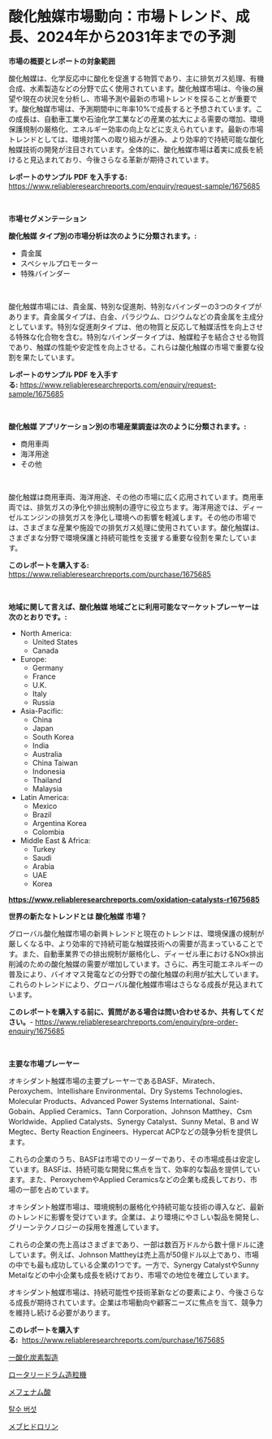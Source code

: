 <p><h1>酸化触媒市場動向：市場トレンド、成長、2024年から2031年までの予測</h1></p><p><strong>市場の概要とレポートの対象範囲</strong></p>
<p><p>酸化触媒は、化学反応中に酸化を促進する物質であり、主に排気ガス処理、有機合成、水素製造などの分野で広く使用されています。酸化触媒市場は、今後の展望や現在の状況を分析し、市場予測や最新の市場トレンドを探ることが重要です。酸化触媒市場は、予測期間中に年率10%で成長すると予想されています。この成長は、自動車工業や石油化学工業などの産業の拡大による需要の増加、環境保護規制の厳格化、エネルギー効率の向上などに支えられています。最新の市場トレンドとしては、環境対策への取り組みが進み、より効率的で持続可能な酸化触媒技術の開発が注目されています。全体的に、酸化触媒市場は着実に成長を続けると見込まれており、今後さらなる革新が期待されています。</p></p>
<p><strong>レポートのサンプル PDF を入手する:</strong> <a href="https://www.reliableresearchreports.com/enquiry/request-sample/1675685">https://www.reliableresearchreports.com/enquiry/request-sample/1675685</a></p>
<p>&nbsp;</p>
<p><strong>市場セグメンテーション</strong></p>
<p><strong>酸化触媒 タイプ別の市場分析は次のように分類されます。:</strong></p>
<p><ul><li>貴金属</li><li>スペシャルプロモーター</li><li>特殊バインダー</li></ul></p>
<p>&nbsp;</p>
<p><p>酸化触媒市場には、貴金属、特別な促進剤、特別なバインダーの3つのタイプがあります。貴金属タイプは、白金、パラジウム、ロジウムなどの貴金属を主成分としています。特別な促進剤タイプは、他の物質と反応して触媒活性を向上させる特殊な化合物を含む。特別なバインダータイプは、触媒粒子を結合させる物質であり、触媒の性能や安定性を向上させる。これらは酸化触媒の市場で重要な役割を果たしています。</p></p>
<p><strong>レポートのサンプル PDF を入手する:</strong>&nbsp;<a href="https://www.reliableresearchreports.com/enquiry/request-sample/1675685">https://www.reliableresearchreports.com/enquiry/request-sample/1675685</a></p>
<p>&nbsp;</p>
<p><strong> 酸化触媒 アプリケーション別の市場産業調査は次のように分類されます。:</strong></p>
<p><ul><li>商用車両</li><li>海洋用途</li><li>その他</li></ul></p>
<p>&nbsp;</p>
<p><p>酸化触媒は商用車両、海洋用途、その他の市場に広く応用されています。商用車両では、排気ガスの浄化や排出規制の遵守に役立ちます。海洋用途では、ディーゼルエンジンの排気ガスを浄化し環境への影響を軽減します。その他の市場では、さまざまな産業や施設での排気ガス処理に使用されています。酸化触媒は、さまざまな分野で環境保護と持続可能性を支援する重要な役割を果たしています。</p></p>
<p><strong>このレポートを購入する:</strong>&nbsp; <a href="https://www.reliableresearchreports.com/purchase/1675685">https://www.reliableresearchreports.com/purchase/1675685</a></p>
<p>&nbsp;</p>
<p><strong>地域に関して言えば、酸化触媒 地域ごとに利用可能なマーケットプレーヤーは次のとおりです。:</strong></p>
<p><ul>
    <li>
        North America:
        <ul>
            <li>United States</li>
            <li>Canada</li>
        </ul>
    </li>
    <li>
        Europe:
        <ul>
            <li>Germany</li>
            <li>France</li>
            <li>U.K.</li>
            <li>Italy</li>
            <li>Russia</li>
        </ul>
    </li>
    <li>
        Asia-Pacific:
        <ul>
            <li>China</li>
            <li>Japan</li>
            <li>South Korea</li>
            <li>India</li>
            <li>Australia</li>
            <li>China Taiwan</li>
            <li>Indonesia</li>
            <li>Thailand</li>
            <li>Malaysia</li>
        </ul>
    </li>
    <li>
        Latin America:
        <ul>
            <li>Mexico</li>
            <li>Brazil</li>
            <li>Argentina Korea</li>
            <li>Colombia</li>
        </ul>
    </li>
    <li>
        Middle East & Africa:
        <ul>
            <li>Turkey</li>
            <li>Saudi</li>
            <li>Arabia</li>
            <li>UAE</li>
            <li>Korea</li>
        </ul>
    </li>
    </ul></p>
<p><strong><a href="https://www.reliableresearchreports.com/oxidation-catalysts-r1675685">https://www.reliableresearchreports.com/oxidation-catalysts-r1675685</a></strong>&nbsp;</p>
<p><strong>世界の新たなトレンドとは 酸化触媒 市場？</strong></p>
<p><p>グローバル酸化触媒市場の新興トレンドと現在のトレンドは、環境保護の規制が厳しくなる中、より効率的で持続可能な触媒技術への需要が高まっていることです。また、自動車業界での排出規制が厳格化し、ディーゼル車におけるNOx排出削減のための酸化触媒の需要が増加しています。さらに、再生可能エネルギーの普及により、バイオマス発電などの分野での酸化触媒の利用が拡大しています。これらのトレンドにより、グローバル酸化触媒市場はさらなる成長が見込まれています。</p></p>
<p><strong>このレポートを購入する前に、質問がある場合は問い合わせるか、共有してください。</strong>- <a href="https://www.reliableresearchreports.com/enquiry/pre-order-enquiry/1675685">https://www.reliableresearchreports.com/enquiry/pre-order-enquiry/1675685</a></p>
<p>&nbsp;</p>
<p><strong>主要な市場プレーヤー</strong></p>
<p><p>オキシダント触媒市場の主要プレーヤーであるBASF、Miratech、Peroxychem、Intellishare Environmental、Dry Systems Technologies、Molecular Products、Advanced Power Systems International、Saint-Gobain、Applied Ceramics、Tann Corporation、Johnson Matthey、Csm Worldwide、Applied Catalysts、Synergy Catalyst、Sunny Metal、B and W Megtec、Berty Reaction Engineers、Hypercat ACPなどの競争分析を提供します。</p><p>これらの企業のうち、BASFは市場でのリーダーであり、その市場成長は安定しています。BASFは、持続可能な開発に焦点を当て、効率的な製品を提供しています。また、PeroxychemやApplied Ceramicsなどの企業も成長しており、市場の一部を占めています。</p><p>オキシダント触媒市場は、環境規制の厳格化や持続可能な技術の導入など、最新のトレンドに影響を受けています。企業は、より環境にやさしい製品を開発し、グリーンテクノロジーの採用を推進しています。</p><p>これらの企業の売上高はさまざまであり、一部は数百万ドルから数十億ドルに達しています。例えば、Johnson Mattheyは売上高が50億ドル以上であり、市場の中でも最も成功している企業の1つです。一方で、Synergy CatalystやSunny Metalなどの中小企業も成長を続けており、市場での地位を確立しています。</p><p>オキシダント触媒市場は、持続可能性や技術革新などの要素により、今後さらなる成長が期待されています。企業は市場動向や顧客ニーズに焦点を当て、競争力を維持し続ける必要があります。</p></p>
<p><strong>このレポートを購入する:</strong>&nbsp;&nbsp;<a href="https://www.reliableresearchreports.com/purchase/1675685">https://www.reliableresearchreports.com/purchase/1675685</a></p>
<p><p><a href="https://medium.com/@novastamm2023/%E4%B8%80%E9%85%B8%E5%8C%96%E7%82%AD%E7%B4%A0%E3%81%AE%E7%94%9F%E7%94%A3%E5%B8%82%E5%A0%B4%E3%81%AE%E8%A6%8F%E6%A8%A1-%E5%B9%B4%E9%96%93%E6%88%90%E9%95%B7%E7%8E%87-%E3%83%88%E3%83%AC%E3%83%B3%E3%83%89-2024%E5%B9%B4-2030%E5%B9%B4-039e305389bb">一酸化炭素製造</a></p><p><a href="https://medium.com/@jacksonwiza1924/%E5%9B%9E%E8%BB%A2%E3%83%89%E3%83%A9%E3%83%A0%E9%80%A0%E7%B2%92%E6%A9%9F%E5%B8%82%E5%A0%B4%E8%A6%8F%E6%A8%A1-%E5%B8%82%E5%A0%B4%E3%81%AE%E8%A6%8B%E9%80%9A%E3%81%97%E3%81%A8%E5%B8%82%E5%A0%B4%E4%BA%88%E6%B8%AC-2024%E5%B9%B4%E3%81%8B%E3%82%892031%E5%B9%B4%E3%81%BE%E3%81%A7-621147dad480">ロータリードラム造粒機</a></p><p><a href="https://github.com/AaronVargas43/Market-Research-Report-List-1/blob/main/846396920199.md">メフェナム酸</a></p><p><a href="https://github.com/JackieFauhey9089475/Market-Research-Report-List-1/blob/main/254166818441.md">탈수 버섯</a></p><p><a href="https://github.com/CloydAbbott2023/Market-Research-Report-List-1/blob/main/988932820200.md">メブヒドロリン</a></p></p>
